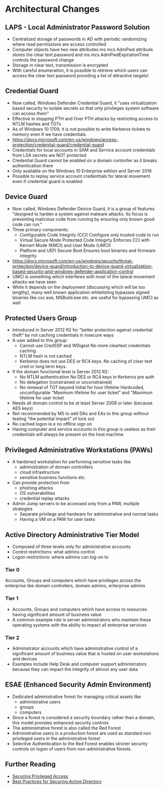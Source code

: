 # Architectural Changes

## LAPS - Local Administrator Password Solution

- Centralized storage of passwords in AD with periodic randomizing where read permissions are access controlled
- Computer objects have two new attributes ms mcs AdmPwd attribute stores the clear text password and ms mcs AdmPwdExpirationTime controls the password change
- Storage in clear text, transmission is encrypted
- With careful enumeration, it is possible to retrieve which users can access the clear text password providing a list of attractive targets!

## Credential Guard

- Now called, Windows Defender Credential Guard, it "uses virtualization based security to isolate secrets so that only privileges system software can access them"
- Effective in stopping PTH and Over PTH attacks by restricting access to NTLM hashes and TGTs
- As of Windows 10 1709, it is not possible to write Kerberos tickets to memory even if we have credentials.
- https://docs.microsoft.com/en-us/windows/access-protection/credential-guard/credential-guard
- Credentials for local accounts in SAM and Service account credentials from LSA secrets are NOT protected
- Credential Guard cannot be enabled on a domain contorller as it breaks authentication there
- Only available on the Windows 10 Enterprise edition and Server 2016
- Possible to replay service account credenttials for lateral movement even if credential guard is enabled

## Device Guard

- Now called, Windows Defender Device Guard, it is a group of features "designed to harden a system against malware attacks. Its focus is preventing malicious code from running by ensuring only known good code can run."
- Three primary components:
  - Configurable Code Integrity (CCI) Configure only trusted code to run
  - Virtual Secure Mode Protected Code Integirty Enforces CCI with Kernerl Mode (KMCI) and User Mode (UMCI)
  - Platform and UEFI Secure Boot Ensures boot binaries and firmware integrity
- https://docs.microsoft.com/en-us/windows/security/threat-protection/device-guard/introduction-to-device-guard-virtualization-based-security-and-windows-defender-application-control
- UMCI is something which interferes with most of the lateral movement attacks we have seen
- While it depends on the deployment (discussing which will be too lengthy), many well known application whitelisting bypasses signed binaries like csc.exe, MSBuild.exe etc. are useful for bypassing UMCI as well

## Protected Users Group

- Introduced in Server 2012 R2 for "better protection against credential theft" by not caching credentials in insecure ways
- A user added to this group:
  - Cannot use CredSSP and WDigest No more cleartext credentials caching
  - NTLM hash is not cached
  - Kerberos does not use DES or RC4 keys. No caching of clear text cred or long term keys.
- If the domain functional level is Server 2012 R2:
  - No NTLM authentication
    No DES or RC4 keys in Kerberos pre auth
  - No delegation (constrained or unconstrained)
  - No renewal of TGT beyond initial for hour lifetime Hardcoded, unconfigurable "Maximum lifetime for user ticket" and "Maximum lifetime for user ticket
- Needs all domain control to be at least Server 2008 or later (because AES keys)
- Not recommended by MS to add DAs and EAs to this group without testing "the potential impact" of lock out
- No cached logon ie.e no offline sign on
- Having computer and service accounts in this group is useless as their credentials will always be present on the host machine

## Privileged Administrative Workstations (PAWs)

- A hardened workstation for performing sensitive tasks like
  - administration of domain controllers
  - cloud infrastructure
  - sensitive business functions etc.
- Can provide protection from
  - phishing attacks
  - OS vulnerabilities
  - credential replay attacks
- Admin Jump servers to be accessed only from a PAW, multiple strategies
  - Separate privilege and hardware for administrative and normal tasks
  - Having a VM on a PAW for user tasks

## Active Directory Administrative Tier Model

- Composed of three levels only for administrative accounts
- Control restrictions: what admins control
- Logon restrictions: where admins can log-on to

### Tier 0

Accounts, Groups and computers which have privileges across the enterprise like domain controllers, domain admins, enterprise admins

### Tier 1

- Accounts, Groups and computers which have access to resources having significant amount of business value
- A common example role is server administrators who maintain these operating systems with the ability to impact all enterprise services

### Tier 2

- Administrator accounts which have administrative control of a significant amount of business value that is hosted on user workstations and devices
- Examples include Help Desk and computer support administrators because they can impact the integrity of almost any user data

## ESAE (Enhanced Security Admin Environment)

- Dedicated administrative forest for managing critical assets like
  - administrative users
  - groups
  - computers
- Since a forest is considered a security boundary rather than a domain, this model provides enhanced security controls
- The administrative forest is also called the Red Forest
- Administrative users in a production forest are used as standard non privileged users in the administrative forest
- Selective Authentication to the Red Forest enables stricter security controls on logon of users from non-administrative forests

## Further Reading

- [Securing Privileged Access](https://docs.microsoft.com/en-us/security/compass/overview)
- [Best Practices for Securing Active Directory](https://docs.microsoft.com/en-us/windows-server/identity/ad-ds/plan/security-best-practices/best-practices-for-securing-active-directory)
